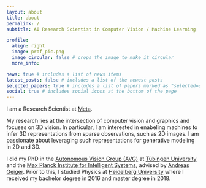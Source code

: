 ```yaml
---
layout: about
title: about
permalink: /
subtitle: AI Research Scientist in Computer Vision / Machine Learning

profile:
  align: right
  image: prof_pic.png
  image_circular: false # crops the image to make it circular
  more_info:

news: true # includes a list of news items
latest_posts: false # includes a list of the newest posts
selected_papers: true # includes a list of papers marked as "selected={true}"
social: true # includes social icons at the bottom of the page
---
```


I am a Research Scientist at [Meta](https://www.meta.com/).

My research lies at the intersection of computer vision and graphics and focuses on 3D vision. In particular, I am
interested in enabeling machines to infer 3D representations from sparse observations, such as 2D images. I am
passionate about leveraging such representations for generative modeling in 2D and 3D.

I did my PhD in
the [Autonomous Vision Group (AVG)](https://uni-tuebingen.de/en/fakultaeten/mathematisch-naturwissenschaftliche-fakultaet/fachbereiche/informatik/lehrstuehle/autonomous-vision/home/)
at [Tübingen University](https://uni-tuebingen.de/en/) and
the [Max Planck Institute for Intelligent Systems](https://is.mpg.de/), advised by [Andreas Geiger](http://cvlibs.net/).
Prior to this, I studied Physics at [Heidelberg University](https://www.uni-heidelberg.de/en) where I received my
bachelor degree in 2016 and master degree in 2018.
